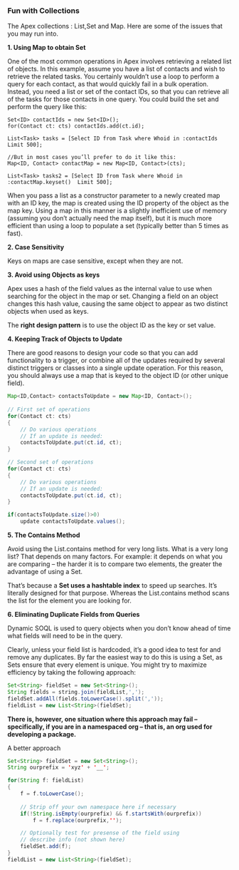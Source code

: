 ### Fun with Collections

The Apex collections : List,Set and Map. Here are some of the issues that you may run into.

**1. Using Map to obtain Set**

One of the most common operations in Apex involves retrieving a related list of objects. In this example, assume you have a list of contacts and wish to retrieve the related tasks. You certainly wouldn’t use a loop to perform a query for each contact, as that would quickly fail in a bulk operation. Instead, you need a list or set of the contact IDs, so that you can retrieve all of the tasks for those contacts in one query. You could build the set and perform the query like this:  

```
Set<ID> contactIds = new Set<ID>();
for(Contact ct: cts) contactIds.add(ct.id);
 
List<Task> tasks = [Select ID from Task where Whoid in :contactIds  Limit 500];

//But in most cases you’ll prefer to do it like this: 
Map<ID, Contact> contactMap = new Map<ID, Contact>(cts);
       
List<Task> tasks2 = [Select ID from Task where Whoid in :contactMap.keyset()  Limit 500];  

```
       
When you pass a list as a constructor parameter to a newly created map with an ID key, the map is created using the ID property of the object as the map key. Using a map in this manner is a slightly inefficient use of memory (assuming you don’t actually need the map itself), but it is much more efficient than using a loop to populate a set (typically better than 5 times as fast).

**2. Case Sensitivity**

Keys on maps are case sensitive, except when they are not.


**3. Avoid using Objects as keys**

Apex uses a hash of the field values as the internal value to use when searching for the object in the map or set. Changing a field on an object changes this hash value, causing the same object to appear as two distinct objects when used as keys.

The **right design pattern** is to use the object ID as the key or set value. 


**4. Keeping Track of Objects to Update**

There are good reasons to design your code so that you can add functionality to a trigger, or combine all of the updates required by several distinct triggers or classes into a single update operation. For this reason, you should always use a map that is keyed to the object ID (or other unique field). 

```JAVA
Map<ID,Contact> contactsToUpdate = new Map<ID, Contact>();
      
// First set of operations
for(Contact ct: cts)
{
    // Do various operations
    // If an update is needed:
    contactsToUpdate.put(ct.id, ct);
}

// Second set of operations
for(Contact ct: cts)
{
    // Do various operations
    // If an update is needed:
    contactsToUpdate.put(ct.id, ct);
}

if(contactsToUpdate.size()>0) 
    update contactsToUpdate.values();
```

**5. The Contains Method**

Avoid using the List.contains method for very long lists. What is a very long list? That depends on many factors. For example: it depends on what you are comparing – the harder it is to compare two elements, the greater the advantage of using a Set. 

That’s because a **Set uses a hashtable index** to speed up searches. It’s literally designed for that purpose. Whereas the List.contains method scans the list for the element you are looking for.


**6. Eliminating Duplicate Fields from Queries**

Dynamic SOQL is used to query objects when you don’t know ahead of time what fields will need to be in the query.

Clearly, unless your field list is hardcoded, it’s a good idea to test for and remove any duplicates. By far the easiest way to do this is using a Set, as Sets ensure that every element is unique. You might try to maximize efficiency by taking the following approach: 

```JAVA
Set<String> fieldSet = new Set<String>();
String fields = string.join(fieldList,',');
fieldSet.addAll(fields.toLowerCase().split(','));
fieldList = new List<String>(fieldSet);

```
**There is, however, one situation where this approach may fail – specifically, if you are in a namespaced org – that is, an org used for developing a package.**

A better approach

```JAVA
Set<String> fieldSet = new Set<String>();
String ourprefix = 'xyz' + '__';

for(String f: fieldList)
{
    f = f.toLowerCase();
   
    // Strip off your own namespace here if necessary
    if(!String.isEmpty(ourprefix) && f.startsWith(ourprefix)) 
        f = f.replace(ourprefix,'');

    // Optionally test for presense of the field using 
    // describe info (not shown here)
    fieldSet.add(f);
}
fieldList = new List<String>(fieldSet);

```
 
 
